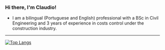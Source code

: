### Hi there, I'm Claudio!
- I am a bilingual (Portuguese and English) professional with a BSc in Civil
Engineering and 3 years of experience in costs control under the construction
industry.

---
[![Top Langs](https://github-readme-stats.vercel.app/api/top-langs/?username=claudiodornelles&theme=react&layout=compact)](https://github.com/claudiodornelles/github-readme-stats)

